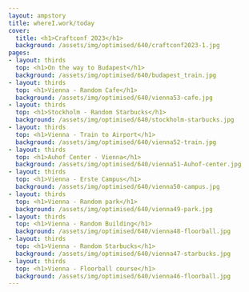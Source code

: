 ```yaml
---
layout: ampstory
title: whereI.work/today
cover:
  title: <h1>Craftconf 2023</h1>
  background: /assets/img/optimised/640/craftconf2023-1.jpg
pages: 
- layout: thirds
  top: <h1>On the way to Budapest</h1>
  background: /assets/img/optimised/640/budapest_train.jpg
- layout: thirds
  top: <h1>Vienna - Random Cafe</h1>
  background: /assets/img/optimised/640/vienna53-cafe.jpg
- layout: thirds
  top: <h1>Stockholm - Random Starbucks</h1>
  background: /assets/img/optimised/640/stockholm-starbucks.jpg
- layout: thirds
  top: <h1>Vienna - Train to Airport</h1>
  background: /assets/img/optimised/640/vienna52-train.jpg
- layout: thirds
  top: <h1>Auhof Center - Vienna</h1>
  background: /assets/img/optimised/640/vienna51-Auhof-center.jpg
- layout: thirds
  top: <h1>Vienna - Erste Campus</h1>
  background: /assets/img/optimised/640/vienna50-campus.jpg
- layout: thirds
  top: <h1>Vienna - Random park</h1>
  background: /assets/img/optimised/640/vienna49-park.jpg
- layout: thirds
  top: <h1>Vienna - Random Building</h1>
  background: /assets/img/optimised/640/vienna48-floorball.jpg
- layout: thirds
  top: <h1>Vienna - Random Starbucks</h1>
  background: /assets/img/optimised/640/vienna47-starbucks.jpg
- layout: thirds
  top: <h1>Vienna - Floorball course</h1>
  background: /assets/img/optimised/640/vienna46-floorball.jpg
---
```

